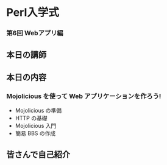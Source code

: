 # Perl入学式
### 第6回 Webアプリ編

## 本日の講師

## 本日の内容
### Mojolicious を使って Web アプリケーションを作ろう!
- Mojolicious の準備
- HTTP の基礎
- Mojolicious 入門
- 簡易 BBS の作成

## 皆さんで自己紹介
